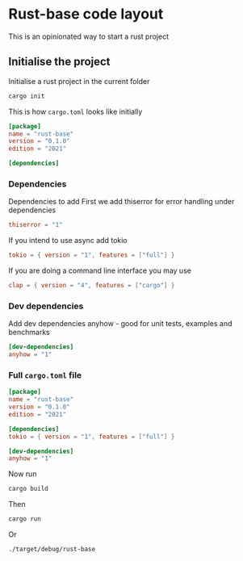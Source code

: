 # Rust-base code layout

This is an opinionated way to start a rust project

## Initialise the project

Initialise a rust project in the current folder

```bash
cargo init
```

This is how `cargo.toml` looks like initially

```toml
[package]
name = "rust-base"
version = "0.1.0"
edition = "2021"

[dependencies]
```

### Dependencies

Dependencies to add
First we add thiserror for error handling under dependencies

```toml
thiserror = "1"
```

If you intend to use async add tokio

```toml
tokio = { version = "1", features = ["full"] }
```

If you are doing a command line interface you may use

```toml
clap = { version = "4", features = ["cargo"] }
```

### Dev dependencies

Add dev dependencies
anyhow - good for unit tests, examples and benchmarks

```toml
[dev-dependencies]
anyhow = "1"
```

### Full `cargo.toml` file

```toml
[package]
name = "rust-base"
version = "0.1.0"
edition = "2021"

[dependencies]
tokio = { version = "1", features = ["full"] }

[dev-dependencies]
anyhow = "1"
```

Now run

```bash
cargo build
```

Then

```bash
cargo run
```

Or

```bash
./target/debug/rust-base
```

